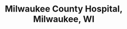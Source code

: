 ---
title: "Milwaukee County Hospital, Milwaukee, WI"
project_id: 
conference_id: ""
presenters:
   - peter_bandettini
summary: "Milwaukee County Hospital, Milwaukee, WI"
file: /assets/presentations/
filename: 
layout: presentation
---